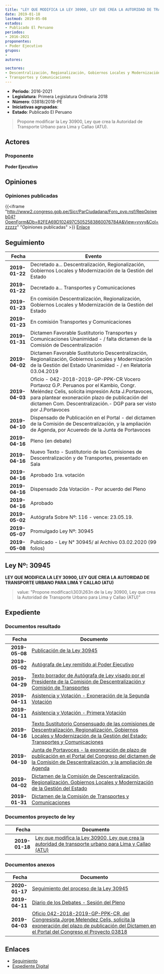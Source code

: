 ```yaml
---
title: "LEY QUE MODIFICA LA LEY 30900, LEY QUE CREA LA AUTORIDAD DE TRANSPORTE URBANO PARA LIMA Y CALLAO (ATU)"
date: 2019-01-18
lastmod: 2019-05-08
estados:
- Publicado El Peruano
periodos:
- 2016-2021
proponentes:
- Poder Ejecutivo
grupos:
- 
autores:

sectores:
- Descentralización, Regionalización, Gobiernos Locales y Modernización de la Gestión del Estado
- Transportes y Comunicaciones
---
```

- **Periodo**: 2016-2021
- **Legislatura**: Primera Legislatura Ordinaria 2018
- **Número**: 03818/2018-PE
- **Iniciativas agrupadas**: 
- **Estado**: Publicado El Peruano

> Propone modificar la Ley 30900, Ley que crea la Autoridad de Transporte Urbano para Lima y Callao (ATU).


## Actores

### Proponente

**Poder Ejecutivo**

## Opiniones

### Opiniones publicadas

{{<iframe "http://www2.congreso.gob.pe/Sicr/ParCiudadana/Foro_pvp.nsf/RepOpiweb04?OpenForm&Db=82FEA69D102497C5052583860076784A&View=yyyy&Col=zzzzz" "Opiniones publicadas" >}}
[Enlace](http://www2.congreso.gob.pe/Sicr/ParCiudadana/Foro_pvp.nsf/RepOpiweb04?OpenForm&Db=82FEA69D102497C5052583860076784A&View=yyyy&Col=zzzzz)


## Seguimiento

| Fecha | Evento |
|------:|--------|
| **2019-01-22** | Decretado a... Descentralización, Regionalización, Gobiernos Locales y Modernización de la Gestión del Estado |
| **2019-01-22** | Decretado a... Transportes y Comunicaciones |
| **2019-01-23** | En comisión Descentralización, Regionalización, Gobiernos Locales y Modernización de la Gestión del Estado |
| **2019-01-23** | En comisión Transportes y Comunicaciones |
| **2019-01-31** | Dictamen Favorable Sustitutorio Transportes y Comunicaciones Unanimidad - / falta dictamen de la Comisión de Descentralización |
| **2019-04-02** | Dictamen Favorable Sustitutorio Descentralización, Regionalización, Gobiernos Locales y Modernización de la Gestión del Estado Unanimidad - / en Relatoría 03.04.2019 |
| **2019-04-03** | Oficio - 042-2018-2019-GP-PPK-CR Vocero Portavoz G.P. Peruanos por el Kambio, Congr. Meléndez Celis, solicita impresión Acta J.Portavoces, para plantear exoneración plazo de publicación del dictamen Com. Descentralización.- DGP para ser visto por J.Portavoces |
| **2019-04-10** | Dispensado de Publicación en el Portal - del dictamen de la Comisión de Descentralización, y la ampliación de Agenda, por Acueredo de la Junta de Portavoces |
| **2019-04-16** | Pleno (en debate) |
| **2019-04-16** | Nuevo Texto - Sustitutorio de las Comisiones de Descentralización y de Transportes, presentado en Sala |
| **2019-04-16** | Aprobado 1ra. votación |
| **2019-04-16** | Dispensado 2da Votación - Por acuerdo del Pleno |
| **2019-04-16** | Aprobado |
| **2019-05-02** | Autógrafa Sobre Nº: 116 - vence: 23.05.19. |
| **2019-05-07** | Promulgado Ley Nº: 30945 |
| **2019-05-08** | Publicado - Ley N° 30945/ al Archivo 03.02.2020 (99 folios) |

## Ley Nº: 30945

**LEY QUE MODIFICA LA LEY 30900, LEY QUE CREA LA AUTORIDAD DE TRANSPORTE URBANO PARA LIMA Y CALLAO (ATU)**

> value: "Propone modificaci\303\263n de la Ley 30900, Ley que crea la Autoridad de Transporte Urbano para Lima y Callao (ATU)"


## Expediente

### Documentos resultado

| Fecha | Documento |
|------:|-----------|
| **2019-05-08** | [Publicación de la Ley 30945](http://www.leyes.congreso.gob.pe/Documentos/2016_2021/ADLP/Normas_Legales/30945-LEY.pdf) |
| **2019-05-02** | [Autógrafa de Ley remitido al Poder Ejecutivo](http://www.leyes.congreso.gob.pe/Documentos/2016_2021/ADLP/Texto_Aprobado/AU0381820190502.pdf) |
| **2019-04-29** | [Texto borrador de Autógrafa de Ley visado por el Presidente de la Comisión de Descentralización y Comisión de Transportes](http://www.leyes.congreso.gob.pe/Documentos/2016_2021/Texto_Borrador_de_Autografa/BAU0381820190429.pdf) |
| **2019-04-11** | [Asistencia y Votación - Exoneración de la Segunda Votación](http://www.leyes.congreso.gob.pe/Documentos/2016_2021/Asistencia_y_Votacion/Proyectos_de_Ley/Exoneracion_de_Segunda_Votacion/ESV0381820190416.pdf) |
| **2019-04-11** | [Asistencia y Votación - Primera Votación](http://www.leyes.congreso.gob.pe/Documentos/2016_2021/Asistencia_y_Votacion/Proyectos_de_Ley/AV0381820190411.pdf) |
| **2019-04-16** | [Texto Sustitutorio Consensuado de las comisiones de Descentralización, Regionalización, Gobiernos Locales y Modernización de la Gestión del Estado; Transportes y Comunicaciones](http://www.leyes.congreso.gob.pe/Documentos/2016_2021/Texto_Sustitutorio/Consensuado/TSC0381820190416..pdf) |
| **2019-04-10** | [Junta de Portavoces - la exoneración de plazo de publicación en el Portal del Congreso del dictamen de la Comisión de Descentralización, y la ampliación de Agenda](http://www.leyes.congreso.gob.pe/Documentos/2016_2021/Acuerdos/Junta_Portavoces/AJP0381820190410.pdf) |
| **2019-04-02** | [Dictamen de la Comisión de Descentralización, Regionalización. Gobiernos Locales y Modernización de la Gestión del Estado](http://www.leyes.congreso.gob.pe/Documentos/2016_2021/Dictamenes/Proyectos_de_Ley/03818DC08MAY20190402..pdf) |
| **2019-01-31** | [Dictamen de la Comisión de Transportes y Comunicaciones](http://www.leyes.congreso.gob.pe/Documentos/2016_2021/Dictamenes/Proyectos_de_Ley/03818DC23MAY20190131.pdf) |

### Documentos proyecto de ley

| Fecha | Documento |
|------:|-----------|
| **2019-01-18** | [Ley que modifica la Ley 30900, Ley que crea la autoridad de transporte urbano para Lima y Callao (ATU)](http://www.leyes.congreso.gob.pe/Documentos/2016_2021/Proyectos_de_Ley_y_de_Resoluciones_Legislativas/PL0381820190118.pdf) |

### Documentos anexos

| Fecha | Documento |
|------:|-----------|
| **2020-01-17** | [Seguimiento del proceso de la Ley 30945](http://www.leyes.congreso.gob.pe/Documentos/2016_2021/Seguimiento_de_Proyectos_de_Ley/03831PL20191009.pdf) |
| **2019-04-11** | [Diario de los Debates - Sesión del Pleno](http://www2.congreso.gob.pe/Sicr/DiarioDebates/Publicad.nsf/SesionesPleno/05256D6E0073DFE9052583DA0053FBDE/$FILE/SLO-2018-5A.pdf) |
| **2019-04-03** | [Oficio 042-2018-2019-GP-PPK-CR, del Congresista Jorge Melendez Celis, solicita la exoneración del plazo de publicación del Dictamen en el Portal del Congreso el Proyecto 03818](http://www.leyes.congreso.gob.pe/Documentos/2016_2021/Oficios/Grupos_Parlamentarios/OFICIO-042-2018-2019-GP-PPK-CR,.pdf) |

## Enlaces

- [Seguimiento](http://www2.congreso.gob.pe/Sicr/TraDocEstProc/CLProLey2016.nsf/f7fff46988ca05b1052578e100829cc7/3927f647b2b05a7d052583860074a8e7?OpenDocument)
- [Expediente Digital](http://www2.congreso.gob.pe/Sicr/TraDocEstProc/CLProLey2016.nsf/f7fff46988ca05b1052578e100829cc7/3927f647b2b05a7d052583860074a8e7?OpenDocument&Click=05257FB7005EB655.eb71d0cf91d8294e05256cdf006b5706/$Body/0.1C6C)

